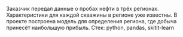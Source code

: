 Заказчик передал данные о пробах нефти в трёх регионах. Характеристики для каждой скважины в регионе уже известны. В проекте построена модель для определения региона, где добыча принесёт наибольшую прибыль.
Стек: python, pandas, skitit-learn
